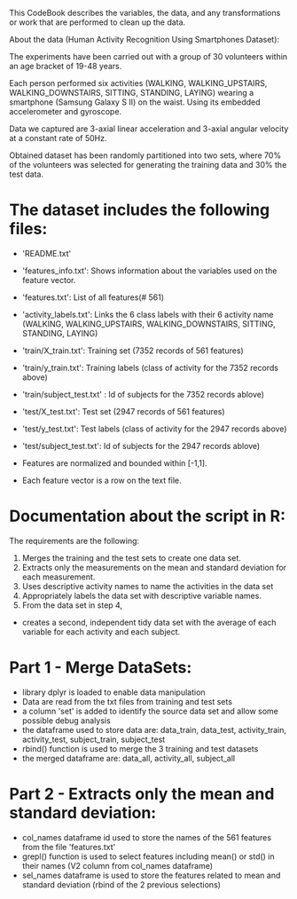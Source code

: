 This CodeBook describes the variables, the data, and any transformations or work that are performed to clean up the data.

About the data (Human Activity Recognition Using Smartphones Dataset):

The experiments have been carried out with a group of 30 volunteers within an age bracket of 19-48 years.

Each person performed six activities (WALKING, WALKING_UPSTAIRS, WALKING_DOWNSTAIRS, SITTING, STANDING, LAYING) wearing a smartphone (Samsung Galaxy S II) on the waist. Using its embedded accelerometer and gyroscope.

Data we captured  are 3-axial linear acceleration and 3-axial angular velocity at a constant rate of 50Hz.

Obtained dataset has been randomly partitioned into two sets, where 70% of the volunteers was selected for generating the training data and 30% the test data.

The dataset includes the following files:
=========================================

- 'README.txt'
- 'features_info.txt': Shows information about the variables used on the feature vector.
- 'features.txt': List of all features(# 561)
- 'activity_labels.txt': Links the 6 class labels with their 6 activity name (WALKING, WALKING_UPSTAIRS, WALKING_DOWNSTAIRS, SITTING, STANDING, LAYING)
- 'train/X_train.txt': Training set (7352 records of 561 features)
- 'train/y_train.txt': Training labels (class of activity for the 7352 records above)
- 'train/subject_test.txt' : Id of subjects for the 7352 records ablove)
- 'test/X_test.txt': Test set  (2947 records of 561 features)
- 'test/y_test.txt': Test labels (class of activity for the 2947 records above)
- 'test/subject_test.txt': Id of subjects for the 2947 records ablove)

- Features are normalized and bounded within [-1,1].
- Each feature vector is a row on the text file.

Documentation about the script in R:
=========================================
The requirements are the following:
1) Merges the training and the test sets to create one data set.
2) Extracts only the measurements on the mean and standard deviation for each measurement.
3) Uses descriptive activity names to name the activities in the data set
4) Appropriately labels the data set with descriptive variable names.
5) From the data set in step 4, 
- creates a second, independent tidy data set with the average of each variable for each activity and each subject.

Part 1 - Merge DataSets:
========================
- library dplyr is loaded to enable data manipulation
- Data are read from the txt files from training and test sets
- a column 'set' is added to identify the source data set and allow some possible debug analysis
- the dataframe used to store data are: data_train, data_test, activity_train, activity_test, subject_train, subject_test
- rbind() function is used to merge the 3 training and test datasets
- the merged dataframe are: data_all, activity_all, subject_all

Part 2 - Extracts only the mean and standard deviation:
=======================================================
- col_names dataframe id used to store the names of the 561 features from the file 'features.txt'
- grepl() function is used to select features including mean() or std() in their names (V2 column from col_names dataframe)
- sel_names dataframe is used to store the features related to mean and standard deviation (rbind of the 2 previous selections)


